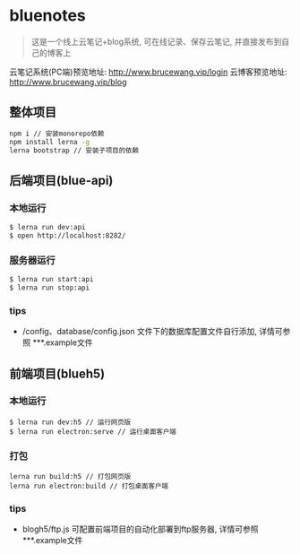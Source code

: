 # bluenotes
> 这是一个线上云笔记+blog系统, 可在线记录、保存云笔记, 并直接发布到自己的博客上

云笔记系统(PC端)预览地址: http://www.brucewang.vip/login
云博客预览地址: http://www.brucewang.vip/blog
## 整体项目

```bash
npm i // 安装monorepo依赖
npm install lerna -g
lerna bootstrap // 安装子项目的依赖
```

## 后端项目(blue-api)

### 本地运行

```bash
$ lerna run dev:api
$ open http://localhost:8282/
```

### 服务器运行

```bash
$ lerna run start:api
$ lerna run stop:api
```

### tips
* /config、database/config.json 文件下的数据库配置文件自行添加, 详情可参照 ***.example文件

## 前端项目(blueh5)

### 本地运行
```
$ lerna run dev:h5 // 运行网页版
$ lerna run electron:serve // 运行桌面客户端
```
### 打包

```
lerna run build:h5 // 打包网页版
lerna run electron:build // 打包桌面客户端
```
### tips
* blogh5/ftp.js 可配置前端项目的自动化部署到ftp服务器, 详情可参照 ***.example文件
